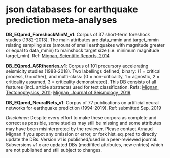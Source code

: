 
# json databases for earthquake prediction meta-analyses

**DB_EQpred_ForeshockMinM_v1**: Corpus of 37 short-term foreshock studies (1982-2013). The main attributes are data_mmin and target_mmin relating sampling size (amount of small earthquakes with magnitude greater or equal to data_mmin) to mainshock target size (i.e. minimum magnitude target_min). Ref: [Mignan, Scientific Reports, 2014](https://www.nature.com/articles/srep04099)

**DB_EQpred_ASRtheories_v1**: Corpus of 101 precursory accelerating seismicity studies (1988-2018). Two labellings defined, binary: {1 = critical process, 0 = other}, and multi-class: {0 = non-criticality, 1 = agnostic, 2 = criticality assumed, 3 = criticality demonstrated}. This DB consists of all features (incl. article abstracts) used for text classification. Refs: [Mignan, Tectonophysics, 2011](https://www.sciencedirect.com/science/article/pii/S0040195111001284); [Mignan, Journal of Seismology, 2019](https://link.springer.com/article/10.1007/s10950-019-09833-2)

**DB_EQpred_NeuralNets_v1**: Corpus of 77 publications on artificial neural networks for earthquake prediction (1994-2019). Ref: submitted Sep. 2019

*Disclaimer*: Despite every effort to make these corpora as complete and correct as possible, some studies may still be missing and some attributes may have been misinterpreted by the reviewer. Please contact Arnaud Mignan if you spot any omission or error, or fork hist_eq_pred to directly update the DBs. Version v1 is published/used in a peer-reviewed journal. Subversions v1.x are updated DBs (modififed attributes, new entries) which are not published and still subject to changes.
